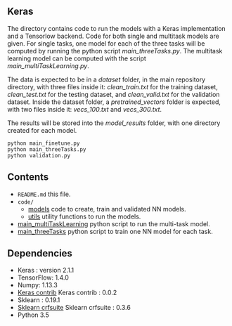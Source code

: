 ## Keras

The directory contains code to run the models with a Keras implementation and a Tensorlow backend. Code for both single and multitask models are given. For single tasks, one model for each of the three tasks will be computed by running the python script *main_threeTasks.py*. The multitask learning model can be computed with the script *main_multiTaskLearning.py*.

The data is expected to be in a *dataset* folder, in the main repository directory, with three files inside it: *clean_train.txt* for the training dataset, *clean_test.txt* for the testing dataset, and *clean_valid.txt* for the validation dataset. Inside the dataset folder, a *pretrained_vectors* folder is expected, with two files inside it: *vecs_100.txt* and *vecs_300.txt*.

The results will be stored into the *model_results* folder, with one directory created for each model.

    python main_finetune.py
    python main_threeTasks.py
    python validation.py

## Contents
* `README.md` this file.
* `code/`
    * [models](code/models.py) code to create, train and validated NN models.
    * [utils](code/utils.py) utility functions to run the models.
* [main_multiTaskLearning](main_multiTaskLearning.py) python script to run the multi-task model.
* [main_threeTasks](main_threeTasks.py) python script to train one NN model for each task.

## Dependencies
* Keras : version 2.1.1
* TensorFlow: 1.4.0
* Numpy: 1.13.3
* [Keras contrib](https://github.com/keras-team/keras-contrib) Keras contrib : 0.0.2
* Sklearn : 0.19.1
* [Sklearn crfsuite](https://sklearn-crfsuite.readthedocs.io/en/latest/index.html) Sklearn crfsuite : 0.3.6
* Python 3.5	
